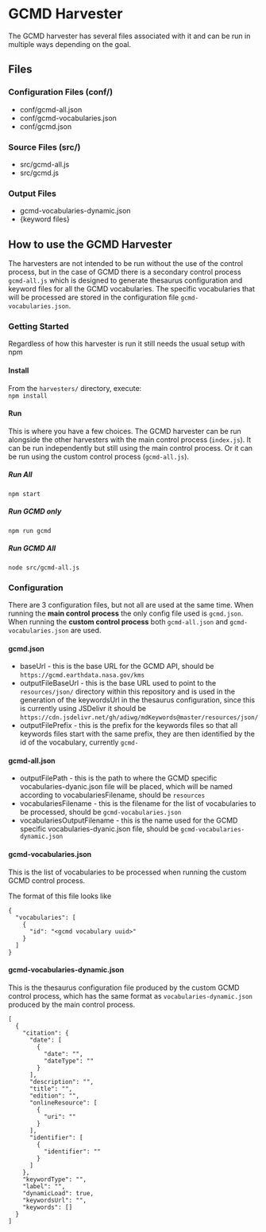 # GCMD Harvester

The GCMD harvester has several files associated with it and can be run in multiple ways depending on the goal.

## Files

### Configuration Files (conf/)

* conf/gcmd-all.json
* conf/gcmd-vocabularies.json
* conf/gcmd.json

### Source Files (src/)

* src/gcmd-all.js
* src/gcmd.js

### Output Files

* gcmd-vocabularies-dynamic.json
* {keyword files}

## How to use the GCMD Harvester

The harvesters are not intended to be run without the use of the control process, but in the case of GCMD there is a secondary control process `gcmd-all.js` which is designed to generate thesaurus configuration and keyword files for all the GCMD vocabularies. The specific vocabularies that will be processed are stored in the configuration file `gcmd-vocabularies.json`.

### Getting Started

Regardless of how this harvester is run it still needs the usual setup with npm

#### Install

From the `harvesters/` directory, execute:  
`npm install`

#### Run

This is where you have a few choices. The GCMD harvester can be run alongside the other harvesters with the main control process (`index.js`). It can be run independently but still using the main control process. Or it can be run using the custom control process (`gcmd-all.js`).

##### Run All

`npm start`

##### Run GCMD only

`npm run gcmd`

##### Run GCMD All

`node src/gcmd-all.js`

### Configuration

There are 3 configuration files, but not all are used at the same time. When running the **main control process** the only config file used is `gcmd.json`. When running the **custom control process** both `gcmd-all.json` and `gcmd-vocabularies.json` are used.

#### gcmd.json

* baseUrl - this is the base URL for the GCMD API, should be `https://gcmd.earthdata.nasa.gov/kms`
* outputFileBaseUrl - this is the base URL used to point to the `resources/json/` directory within this repository and is used in the generation of the keywordsUrl in the thesaurus configuration, since this is currently using JSDelivr it should be `https://cdn.jsdelivr.net/gh/adiwg/mdKeywords@master/resources/json/`
* outputFilePrefix - this is the prefix for the keywords files so that all keywords files start with the same prefix, they are then identified by the id of the vocabulary, currently `gcmd-`

#### gcmd-all.json

* outputFilePath - this is the path to where the GCMD specific vocabularies-dyanic.json file will be placed, which will be named according to vocabulariesFilename, should be `resources`
* vocabulariesFilename - this is the filename for the list of vocabularies to be processed, should be `gcmd-vocabularies.json`
* vocabulariesOutputFilename - this is the name used for the GCMD specific vocabularies-dyanic.json file, should be `gcmd-vocabularies-dynamic.json`

#### gcmd-vocabularies.json

This is the list of vocabularies to be processed when running the custom GCMD control process.

The format of this file looks like

```
{
  "vocabularies": [
    {
      "id": "<gcmd vocabulary uuid>"
    }
  ]
}
```

#### gcmd-vocabularies-dynamic.json

This is the thesaurus configuration file produced by the custom GCMD control process, which has the same format as `vocabularies-dynamic.json` produced by the main control process.

```
[
  {
    "citation": {
      "date": [
        {
          "date": "",
          "dateType": ""
        }
      ],
      "description": "",
      "title": "",
      "edition": "",
      "onlineResource": [
        {
          "uri": ""
        }
      ],
      "identifier": [
        {
          "identifier": ""
        }
      ]
    },
    "keywordType": "",
    "label": "",
    "dynamicLoad": true,
    "keywordsUrl": "",
    "keywords": []
  }
]
```
